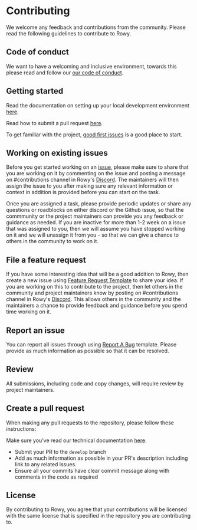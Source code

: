 # Contributing

We welcome any feedback and contributions from the community. Please read the
following guidelines to contribute to Rowy.

## Code of conduct

We want to have a welcoming and inclusive environment, towards this please read
and follow our
[our code of conduct](https://github.com/rowyio/rowy/blob/main/CODE_OF_CONDUCT.md).

## Getting started

Read the documentation on setting up your local development environment
[here](https://docs.rowy.io/setup/install#option-2-manual-install).

Read how to submit a pull request [here](https://docs.rowy.io/contributing).

To get familiar with the project,
[good first issues](https://github.com/rowyio/rowy/issues?q=is%3Aissue+is%3Aopen+label%3A%22good+first+issue%22)
is a good place to start.

## Working on existing issues

Before you get started working on an
[issue](https://github.com/rowyio/rowy/issues), please make sure to share that
you are working on it by commenting on the issue and posting a message on
#contributions channel in Rowy's
[Discord](https://discord.com/invite/fjBugmvzZP). The maintainers will then
assign the issue to you after making sure any relevant information or context in
addition is provided before you can start on the task.

Once you are assigned a task, please provide periodic updates or share any
questions or roadblocks on either discord or the Github issue, so that the
commmunity or the project maintainers can provide you any feedback or guidance
as needed. If you are inactive for more than 1-2 week on a issue that was
assigned to you, then we will assume you have stopped working on it and we will
unassign it from you - so that we can give a chance to others in the community
to work on it.

## File a feature request

If you have some interesting idea that will be a good addition to Rowy, then
create a new issue using
[Feature Request Template](https://github.com/rowyio/rowy/issues/new?assignees=&labels=&template=feature_request.md)
to share your idea. If you are working on this to contribute to the project,
then let others in the community and project maintainers know by posting on
#contributions channel in Rowy's [Discord](https://rowy.io/discord). This allows
others in the community and the maintainers a chance to provide feedback and
guidance before you spend time working on it.

## Report an issue

You can report all issues through using
[Report A Bug](https://github.com/rowyio/rowy/issues/new?assignees=&labels=&template=bug_report.md)
template. Please provide as much information as possible so that it can be
resolved.

## Review

All submissions, including code and copy changes, will require review by project
maintainers.

## Create a pull request

When making any pull requests to the repository, please follow these
instructions:

Make sure you’ve read our technical documentation
[here](https://docs.rowy.io/contributing).

- Submit your PR to the `develop` branch
- Add as much information as possible in your PR's description including link to
  any related issues.
- Ensure all your commits have clear commit message along with comments in the
  code as required

## License

By contributing to Rowy, you agree that your contributions will be licensed with
the same license that is specified in the repository you are contributing to.
